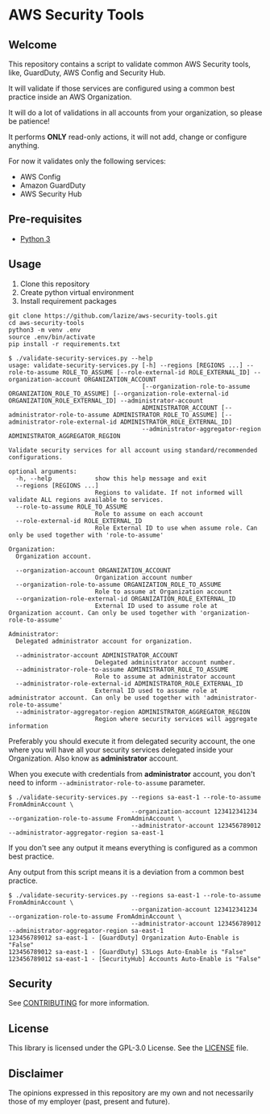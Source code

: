 # AWS Security Tools

## Welcome

This repository contains a script to validate common AWS Security tools, like, GuardDuty, AWS Config and Security Hub.

It will validate if those services are configured using a common best practice inside an AWS Organization.

It will do a lot of validations in all accounts from your organization, so please be patience!

It performs **ONLY** read-only actions, it will not add, change or configure anything.

For now it validates only the following services:
* AWS Config
* Amazon GuardDuty
* AWS Security Hub


## Pre-requisites

* [Python 3](https://www.python.org/downloads/)


## Usage

1. Clone this repository
1. Create python virtual environment
1. Install requirement packages

```shell
git clone https://github.com/lazize/aws-security-tools.git
cd aws-security-tools
python3 -m venv .env
source .env/bin/activate
pip install -r requirements.txt
```

```shell
$ ./validate-security-services.py --help
usage: validate-security-services.py [-h] --regions [REGIONS ...] --role-to-assume ROLE_TO_ASSUME [--role-external-id ROLE_EXTERNAL_ID] --organization-account ORGANIZATION_ACCOUNT
                                     [--organization-role-to-assume ORGANIZATION_ROLE_TO_ASSUME] [--organization-role-external-id ORGANIZATION_ROLE_EXTERNAL_ID] --administrator-account
                                     ADMINISTRATOR_ACCOUNT [--administrator-role-to-assume ADMINISTRATOR_ROLE_TO_ASSUME] [--administrator-role-external-id ADMINISTRATOR_ROLE_EXTERNAL_ID]
                                     --administrator-aggregator-region ADMINISTRATOR_AGGREGATOR_REGION

Validate security services for all account using standard/recommended configurations.

optional arguments:
  -h, --help            show this help message and exit
  --regions [REGIONS ...]
                        Regions to validate. If not informed will validate ALL regions available to services.
  --role-to-assume ROLE_TO_ASSUME
                        Role to assume on each account
  --role-external-id ROLE_EXTERNAL_ID
                        Role External ID to use when assume role. Can only be used together with 'role-to-assume'

Organization:
  Organization account.

  --organization-account ORGANIZATION_ACCOUNT
                        Organization account number
  --organization-role-to-assume ORGANIZATION_ROLE_TO_ASSUME
                        Role to assume at Organization account
  --organization-role-external-id ORGANIZATION_ROLE_EXTERNAL_ID
                        External ID used to assume role at Organization account. Can only be used together with 'organization-role-to-assume'

Administrator:
  Delegated administrator account for organization.

  --administrator-account ADMINISTRATOR_ACCOUNT
                        Delegated administrator account number.
  --administrator-role-to-assume ADMINISTRATOR_ROLE_TO_ASSUME
                        Role to assume at administrator account
  --administrator-role-external-id ADMINISTRATOR_ROLE_EXTERNAL_ID
                        External ID used to assume role at administrator account. Can only be used together with 'administrator-role-to-assume'
  --administrator-aggregator-region ADMINISTRATOR_AGGREGATOR_REGION
                        Region where security services will aggregate information
```

Preferably you should execute it from delegated security account, the one where you will have all your security services delegated inside your Organization. Also know as **administrator** account.

When you execute with credentials from **administrator** account, you don't need to inform `--administrator-role-to-assume` parameter.

```shell
$ ./validate-security-services.py --regions sa-east-1 --role-to-assume FromAdminAccount \
                                  --organization-account 123412341234 --organization-role-to-assume FromAdminAccount \
                                  --administrator-account 123456789012 --administrator-aggregator-region sa-east-1
```

If you don't see any output it means everything is configured as a common best practice.

Any output from this script means it is a deviation from a common best practice.

```shell
$ ./validate-security-services.py --regions sa-east-1 --role-to-assume FromAdminAccount \
                                  --organization-account 123412341234 --organization-role-to-assume FromAdminAccount \
                                  --administrator-account 123456789012 --administrator-aggregator-region sa-east-1
123456789012 sa-east-1 - [GuardDuty] Organization Auto-Enable is "False"
123456789012 sa-east-1 - [GuardDuty] S3Logs Auto-Enable is "False"
123456789012 sa-east-1 - [SecurityHub] Accounts Auto-Enable is "False"
```


## Security

See [CONTRIBUTING](CONTRIBUTING.md) for more information.


## License

This library is licensed under the GPL-3.0 License. See the [LICENSE](LICENSE) file.


## Disclaimer

The opinions expressed in this repository are my own and not necessarily those of my employer (past, present and future).